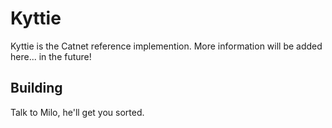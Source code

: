 # Kyttie
Kyttie is the Catnet reference implemention. More information will be added here... in the future!

## Building
Talk to Milo, he'll get you sorted.


